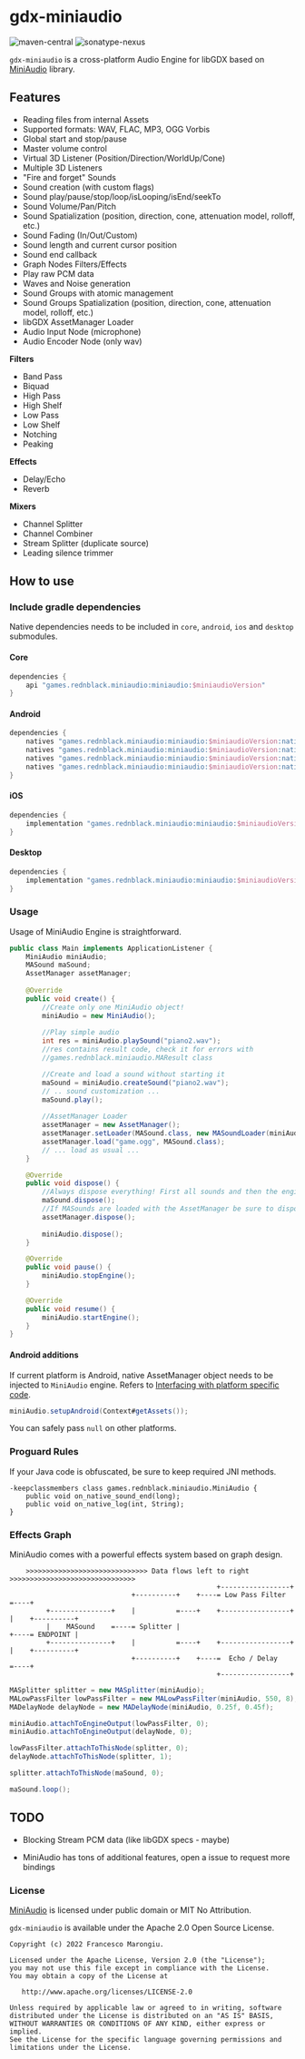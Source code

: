 # gdx-miniaudio

![maven-central](https://img.shields.io/maven-central/v/games.rednblack.miniaudio/miniaudio?color=blue&label=release)
![sonatype-nexus](https://img.shields.io/nexus/s/games.rednblack.miniaudio/miniaudio?label=snapshot&server=https%3A%2F%2Foss.sonatype.org)

`gdx-miniaudio` is a cross-platform Audio Engine for libGDX based on [MiniAudio](https://miniaud.io/) library.

## Features

- Reading files from internal Assets
- Supported formats: WAV, FLAC, MP3, OGG Vorbis
- Global start and stop/pause
- Master volume control
- Virtual 3D Listener (Position/Direction/WorldUp/Cone)
- Multiple 3D Listeners
- "Fire and forget" Sounds
- Sound creation (with custom flags)
- Sound play/pause/stop/loop/isLooping/isEnd/seekTo
- Sound Volume/Pan/Pitch
- Sound Spatialization (position, direction, cone, attenuation model, rolloff, etc.)
- Sound Fading (In/Out/Custom)
- Sound length and current cursor position
- Sound end callback
- Graph Nodes Filters/Effects
- Play raw PCM data
- Waves and Noise generation
- Sound Groups with atomic management
- Sound Groups Spatialization (position, direction, cone, attenuation model, rolloff, etc.)
- libGDX AssetManager Loader
- Audio Input Node (microphone)
- Audio Encoder Node (only wav)

**Filters**
- Band Pass
- Biquad
- High Pass
- High Shelf
- Low Pass
- Low Shelf
- Notching
- Peaking

**Effects**

- Delay/Echo
- Reverb

**Mixers**

- Channel Splitter
- Channel Combiner
- Stream Splitter (duplicate source)
- Leading silence trimmer

## How to use

### Include gradle dependencies

Native dependencies needs to be included in `core`, `android`, `ios` and `desktop` submodules.

#### Core

```groovy
dependencies {
	api "games.rednblack.miniaudio:miniaudio:$miniaudioVersion"
}
```

#### Android

```groovy
dependencies {
    natives "games.rednblack.miniaudio:miniaudio:$miniaudioVersion:natives-armeabi-v7a"
    natives "games.rednblack.miniaudio:miniaudio:$miniaudioVersion:natives-arm64-v8a"
    natives "games.rednblack.miniaudio:miniaudio:$miniaudioVersion:natives-x86"
    natives "games.rednblack.miniaudio:miniaudio:$miniaudioVersion:natives-x86_64"
}
```

#### iOS

```groovy
dependencies {
    implementation "games.rednblack.miniaudio:miniaudio:$miniaudioVersion:natives-ios"
}
```

#### Desktop

```groovy
dependencies {
    implementation "games.rednblack.miniaudio:miniaudio:$miniaudioVersion:natives-desktop"
}
```

### Usage

Usage of MiniAudio Engine is straightforward.

```java
public class Main implements ApplicationListener {
    MiniAudio miniAudio;
    MASound maSound;
    AssetManager assetManager;
    
    @Override
    public void create() {
        //Create only one MiniAudio object!
        miniAudio = new MiniAudio();
        
        //Play simple audio
        int res = miniAudio.playSound("piano2.wav");
        //res contains result code, check it for errors with
        //games.rednblack.miniaudio.MAResult class

        //Create and load a sound without starting it
        maSound = miniAudio.createSound("piano2.wav");
        // .. sound customization ...
        maSound.play();
        
        //AssetManager Loader
        assetManager = new AssetManager();
        assetManager.setLoader(MASound.class, new MASoundLoader(miniAudio, assetManager.getFileHandleResolver()));
        assetManager.load("game.ogg", MASound.class);
        // ... load as usual ...
    }

    @Override
    public void dispose() {
        //Always dispose everything! First all sounds and then the engine
        maSound.dispose();
        //If MASounds are loaded with the AssetManager be sure to dispose it first
        assetManager.dispose();
        
        miniAudio.dispose();
    }

    @Override
    public void pause() {
        miniAudio.stopEngine();
    }

    @Override
    public void resume() {
        miniAudio.startEngine();
    }
}
```

#### Android additions

If current platform is Android, native AssetManager object needs to be injected to `MiniAudio` engine.
Refers to [Interfacing with platform specific code](https://libgdx.com/wiki/app/interfacing-with-platform-specific-code).

```java
miniAudio.setupAndroid(Context#getAssets());
```

You can safely pass `null` on other platforms.

### Proguard Rules
If your Java code is obfuscated, be sure to keep required JNI methods.

```
-keepclassmembers class games.rednblack.miniaudio.MiniAudio {
    public void on_native_sound_end(long);
    public void on_native_log(int, String);
}
```

### Effects Graph

MiniAudio comes with a powerful effects system based on graph design.

```
    >>>>>>>>>>>>>>>>>>>>>>>>>>>>>> Data flows left to right >>>>>>>>>>>>>>>>>>>>>>>>>>>>>>>
                                                   +-----------------+
                              +----------+    +----= Low Pass Filter =----+
         +---------------+    |          =----+    +-----------------+    |    +----------+
         |    MASound    =----= Splitter |                                +----= ENDPOINT |
         +---------------+    |          =----+    +-----------------+    |    +----------+
                              +----------+    +----=  Echo / Delay   =----+
                                                   +-----------------+
```

```java
MASplitter splitter = new MASplitter(miniAudio);
MALowPassFilter lowPassFilter = new MALowPassFilter(miniAudio, 550, 8);
MADelayNode delayNode = new MADelayNode(miniAudio, 0.25f, 0.45f);

miniAudio.attachToEngineOutput(lowPassFilter, 0);
miniAudio.attachToEngineOutput(delayNode, 0);

lowPassFilter.attachToThisNode(splitter, 0);
delayNode.attachToThisNode(splitter, 1);

splitter.attachToThisNode(maSound, 0);

maSound.loop();
```

## TODO

- Blocking Stream PCM data (like libGDX specs - maybe)

- MiniAudio has tons of additional features, open a issue to request more bindings

### License

[MiniAudio](https://github.com/mackron/miniaudio) is licensed under public domain or MIT No Attribution.

`gdx-miniaudio` is available under the Apache 2.0 Open Source License.
```
Copyright (c) 2022 Francesco Marongiu.

Licensed under the Apache License, Version 2.0 (the "License");
you may not use this file except in compliance with the License.
You may obtain a copy of the License at

   http://www.apache.org/licenses/LICENSE-2.0

Unless required by applicable law or agreed to in writing, software
distributed under the License is distributed on an "AS IS" BASIS,
WITHOUT WARRANTIES OR CONDITIONS OF ANY KIND, either express or implied.
See the License for the specific language governing permissions and
limitations under the License.
```
